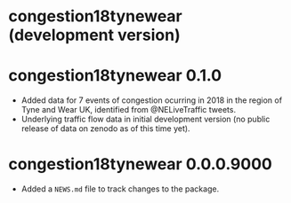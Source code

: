 # congestion18tynewear (development version)

# congestion18tynewear 0.1.0

* Added data for 7 events of congestion ocurring in 2018 in the region
of Tyne and Wear UK, identified from @NELiveTraffic tweets.
* Underlying traffic flow data in initial development version (no public
release of data on zenodo as of this time yet).

# congestion18tynewear 0.0.0.9000

* Added a `NEWS.md` file to track changes to the package.
